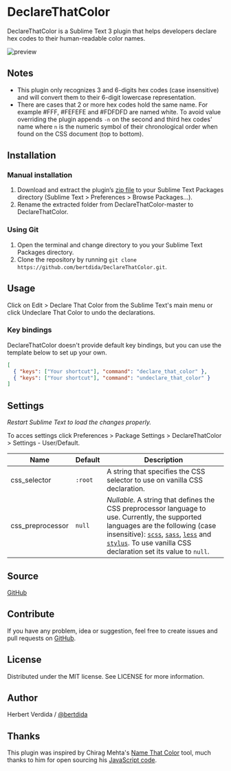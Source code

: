 # DeclareThatColor

DeclareThatColor is a Sublime Text 3 plugin that helps developers declare hex codes to their human-readable color names.

![preview](https://github.com/bertdida/DeclareThatColor/blob/master/img/preview.gif?raw=true)

## Notes

- This plugin only recognizes 3 and 6-digits hex codes (case insensitive) and will convert them to their 6-digit lowercase representation.
- There are cases that 2 or more hex codes hold the same name. For example #FFF, #FEFEFE and #FDFDFD are named white. To avoid value overriding the plugin appends `-n` on the second and third hex codes' name where `n` is the numeric symbol of their chronological order when found on the CSS document (top to bottom).

## Installation

### Manual installation

1. Download and extract the plugin’s [zip file](https://github.com/bertdida/DeclareThatColor/archive/master.zip) to your Sublime Text Packages directory (Sublime Text > Preferences > Browse Packages...).
2. Rename the extracted folder from DeclareThatColor-master to DeclareThatColor.

### Using Git

1. Open the terminal and change directory to you your Sublime Text Packages directory.
2. Clone the repository by running `git clone https://github.com/bertdida/DeclareThatColor.git`.

## Usage

Click on Edit > Declare That Color from the Sublime Text's main menu or click Undeclare That Color to undo the declarations.

### Key bindings

DeclareThatColor doesn't provide default key bindings, but you can use the template below to set up your own.

```json
[
  { "keys": ["Your shortcut"], "command": "declare_that_color" },
  { "keys": ["Your shortcut"], "command": "undeclare_that_color" }
]
```

## Settings

_Restart Sublime Text to load the changes properly._

To acces settings click Preferences > Package Settings > DeclareThatColor > Settings - User/Default.

| Name             | Default | Description                                                                                                                                                                                                                                                                                                                                         |
| ---------------- | ------- | --------------------------------------------------------------------------------------------------------------------------------------------------------------------------------------------------------------------------------------------------------------------------------------------------------------------------------------------------- |
| css_selector     | `:root` | A string that specifies the CSS selector to use on vanilla CSS declaration.                                                                                                                                                                                                                                                                         |
| css_preprocessor | `null`  | _Nullable._ A string that defines the CSS preprocessor language to use. Currently, the supported languages are the following (case insensitive): [`scss`](https://sass-lang.com/), [`sass`](https://sass-lang.com/), [`less`](http://lesscss.org/) and [`stylus`](http://stylus-lang.com/). To use vanilla CSS declaration set its value to `null`. |

## Source

[GitHub](https://github.com/bertdida/DeclareThatColor)

## Contribute

If you have any problem, idea or suggestion, feel free to create issues and pull requests on [GitHub](https://github.com/bertdida/DeclareThatColor).

## License

Distributed under the MIT license. See LICENSE for more information.

## Author

Herbert Verdida / [@bertdida](https://twitter.com/bertdida)

## Thanks

This plugin was inspired by Chirag Mehta's [Name That Color](http://chir.ag/projects/name-that-color/) tool, much thanks to him for open sourcing his [JavaScript code](http://chir.ag/projects/ntc/ntc.js).
